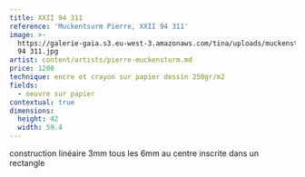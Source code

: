 ```yaml
---
title: XXII 94 311
reference: 'Muckentsurm Pierre, XXII 94 311'
image: >-
  https://galerie-gaia.s3.eu-west-3.amazonaws.com/tina/uploads/muckensturm-pierre/galerie-gaia-muckensturm-XXII
  94 311.jpg
artist: content/artists/pierre-muckensturm.md
price: 1200
technique: encre et crayon sur papier dessin 250gr/m2
fields:
  - oeuvre sur papier
contextual: true
dimensions:
  height: 42
  width: 59.4
---
```


construction linéaire 3mm tous les 6mm au centre inscrite dans un rectangle
